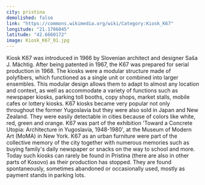 ```yaml
---
city: pristina
demolished: false
link: "https://commons.wikimedia.org/wiki/Category:Kiosk_K67"
longitude: "21.1706045"
latitude: "42.6660172"
image: Kiosk_K67_01.jpg
---
```

Kiosk K67 was introduced in 1966 by Slovenian architect and designer Saša J. Mächtig. After being patented in 1967, the K67 was prepared for serial production in 1968. The kiosks were a modular structure made of polyfibers, which functioned as a single unit or combined into larger ensembles. This modular design allows them to adapt to almost any location and context, as well as accommodate a variety of functions such as newspaper kiosks, parking toll booths, copy shops, market stalls, mobile cafes or lottery kiosks. K67 kiosks became very popular not only throughout the former Yugoslavia but they were also sold in Japan and New Zealand. They were easily detectable in cities because of colors like white, red, green and orange. K67 was part of the exhibition 'Toward a Concrete Utopia: Architecture in Yugoslavia, 1948-1980', at the Museum of Modern Art (MoMA) in New York. K67 as an urban furniture were part of the collective memory of the city together with numerous memories such as buying family's daily newspaper or snacks on the way to school and more. Today such kiosks can rarely be found in Pristina (there are also in other parts of Kosovo) as their production has stopped. They are found spontaneously, sometimes abandoned or occasionally used, mostly as payment stands in parking lots.
